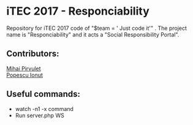 # iTEC 2017 - Responciability
Repository for iTEC 2017 code of "$team = ' Just code it'" . The project name is "Responciability" and it acts a "Social Responsibility Portal".  

## Contributors:
[Mihai Pirvulet](https://bitbucket.org/mitapirvuet/)  
[Popescu Ionut](https://bitbucket.org/IonutPopescuRO/)  

## Useful commands:

* watch -n1 -x command
* Run server.php WS
